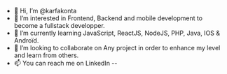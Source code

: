 - 👋 Hi, I’m @karfakonta
- 👀 I’m interested in Frontend, Backend and mobile development to become a fullstack developper.
- 🌱 I’m currently learning JavaScript, ReactJS, NodeJS, PHP, Java, IOS & Androïd.
- 💞️ I’m looking to collaborate on Any project in order to enhance my level and learn from others.
- 📫 You can reach me on LinkedIn -- 

<!---
karfakonta/karfakonta is a ✨ special ✨ repository because its `README.md` (this file) appears on your GitHub profile.
You can click the Preview link to take a look at your changes.
--->
